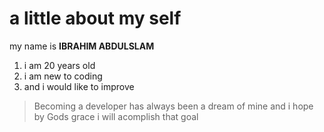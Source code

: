 # a little about my self
my name is **IBRAHIM ABDULSLAM**
1. i am 20 years old
2. i am new to coding
3. and i would like to improve
>Becoming a developer has always been a dream of mine and i hope by Gods grace i will acomplish that goal

